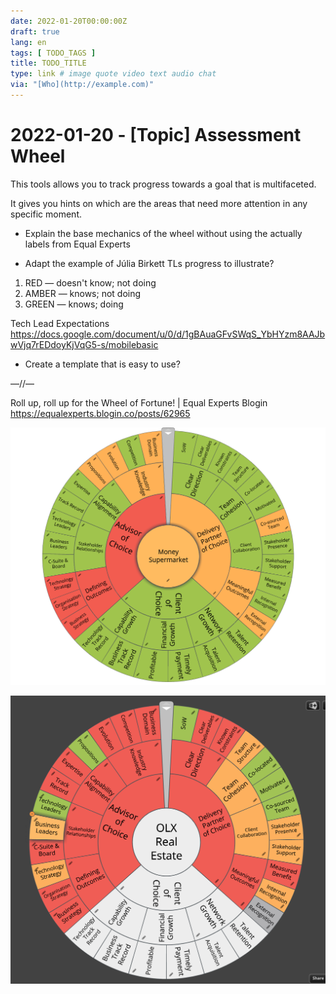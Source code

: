 ```yaml
---
date: 2022-01-20T00:00:00Z
draft: true
lang: en
tags: [ TODO_TAGS ]
title: TODO_TITLE
type: link # image quote video text audio chat
via: "[Who](http://example.com)"
---
```



# 2022-01-20 - [Topic] Assessment Wheel

This tools allows you to track progress towards a goal that is multifaceted.

It gives you hints on which are the areas that need more attention in any specific moment.

* Explain the base mechanics of the wheel without using the actually labels from Equal Experts

* Adapt the example of Júlia Birkett TLs progress to illustrate?

1. RED — doesn't know; not doing
2. AMBER — knows; not doing
3. GREEN — knows; doing

Tech Lead Expectations
https://docs.google.com/document/u/0/d/1gBAuaGFvSWqS_YbHYzm8AAJbwVjq7rEDdoyKjVqG5-s/mobilebasic

* Create a template that is easy to use?

—//—

Roll up, roll up for the Wheel of Fortune! | Equal Experts Blogin
https://equalexperts.blogin.co/posts/62965

![2022-01-20 - [Topic] Assessment Wheel](2022-01-20%20-%20[Topic]%20Assessment%20Wheel.png)

![2022-01-20 - [Topic] Assessment Wheel-1](2022-01-20%20-%20[Topic]%20Assessment%20Wheel-1.png)

